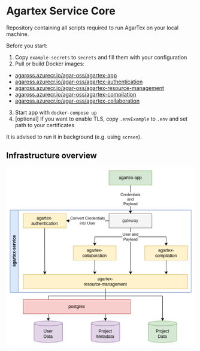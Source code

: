 # Agartex Service Core

Repository containing all scripts required to run AgarTex on your local machine.

Before you start:
1. Copy `example-secrets` to `secrets` and fill them with your configuration
2. Pull or build Docker images:
  * [agaross.azurecr.io/agar-oss/agartex-app](https://github.com/Agar-OSS/agartex-app)
  * [agaross.azurecr.io/agar-oss/agartex-authentication](https://github.com/Agar-OSS/agartex-authentication)
  * [agaross.azurecr.io/agar-oss/agartex-resource-management](https://github.com/Agar-OSS/agartex-resource-management)
  * [agaross.azurecr.io/agar-oss/agartex-compilation](https://github.com/Agar-OSS/agartex-compilation)
  * [agaross.azurecr.io/agar-oss/agartex-collaboration](https://github.com/Agar-OSS/agartex-collaboration)
3. Start app with `docker-compose up`
4. [optional] If you want to enable TLS, copy `.envExample` to `.env` and set path to your certificates

It is advised to run it in background (e.g. using `screen`).

## Infrastructure overview

![Infrastructure overview](design/microservices.png)
